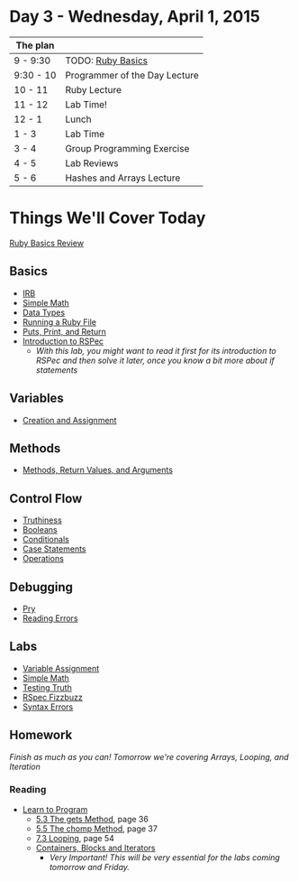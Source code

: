 # Day 3 - Wednesday, April 1, 2015 

The plan        |      |
----------------|-------
9 - 9:30        | TODO: [Ruby Basics](http://learn.flatironschool.com/lessons/3788)
9:30 - 10       | Programmer of the Day Lecture
10 - 11         | Ruby Lecture
11 - 12         | Lab Time!
12 - 1          | Lunch
1 - 3           | Lab Time
3 - 4           | Group Programming Exercise
4 - 5           | Lab Reviews
5 - 6           | Hashes and Arrays Lecture

# Things We'll Cover Today
[Ruby Basics Review](https://learn.flatironschool.com/tracks/web-development-ruby/ruby/ruby-introduction/ruby-basics-lecture-review)

## Basics

* [IRB](http://learn.flatironschool.com/lessons/3306)
* [Simple Math](http://learn.flatironschool.com/lessons/3327)
* [Data Types](http://learn.flatironschool.com/lessons/3323)
* [Running a Ruby File](http://learn.flatironschool.com/lessons/3305)
* [Puts, Print, and Return](http://learn.flatironschool.com/lessons/3315)
* [Introduction to RSPec](http://learn.flatironschool.com/lessons/3333)
  - _With this lab, you might want to read it first for its introduction to RSPec and then solve it later, once you know a bit more about if statements_

## Variables
* [Creation and Assignment](http://learn.flatironschool.com/lessons/3313)

## Methods
* [Methods, Return Values, and Arguments](http://learn.flatironschool.com/lessons/3316)

## Control Flow
* [Truthiness](http://learn.flatironschool.com/lessons/3325)
* [Booleans](http://learn.flatironschool.com/lessons/3324)
* [Conditionals](http://learn.flatironschool.com/lessons/3331)
* [Case Statements](http://learn.flatironschool.com/lessons/3334)
* [Operations](http://learn.flatironschool.com/lessons/3341)

## Debugging
* [Pry](http://learn.flatironschool.com/lessons/3792)
* [Reading Errors](http://learn.flatironschool.com/lessons/3793)

## Labs

- [Variable Assignment](http://learn.flatironschool.com/lessons/3314)
- [Simple Math](http://learn.flatironschool.com/lessons/3327)
- [Testing Truth](http://learn.flatironschool.com/lessons/3326)
- [RSpec Fizzbuzz](http://learn.flatironschool.com/lessons/3333)
- [Syntax Errors](http://learn.flatironschool.com/lessons/3310)

## Homework

*Finish as much as you can! Tomorrow we're covering Arrays, Looping, and Iteration*

### Reading

* [Learn to Program](http://books.flatironschool.com/books/43)
  * [5.3 The gets Method](http://books.flatironschool.com/books/43?page=36), page 36
  * [5.5 The chomp Method](http://books.flatironschool.com/books/43?page=37), page 37
  * [7.3 Looping](http://books.flatironschool.com/books/43?page=54), page 54
  * [Containers, Blocks and Iterators](http://books.flatironschool.com/books/11?page=61)
      - _Very Important! This will be very essential for the labs coming tomorrow and Friday._
